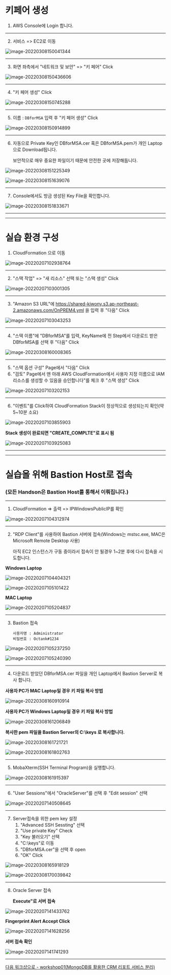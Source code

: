 # 키페어 생성

1. AWS Console에 Login 합니다.

---

2. 서비스 => EC2로 이동

![image-20220308150041344](images/image-20220308150041344.png)

---

3. 화면 좌측에서 "네트워크 및 보안" => "키 페어" Click

![image-20220308150436606](images/image-20220308150436606.png)

---

4. "키 페어 생성" Click

![image-20220308150745288](images/image-20220308150745288.png)

---

5. 이름 : `DBforMSA` 입력 후 "키 페어 생성" Click

![image-20220308150914899](images/image-20220308150914899.png)

---

6. 자동으로 Private Key인 DBforMSA.cer 혹은 DBforMSA.pem가 개인 Laptop으로 Download됩니다. 

   보안적으로 매우 중요한 파일이기 때문에 안전한 곳에 저장해둡니다.

![image-20220308151225349](images/image-20220308151225349.png)



![image-20220308151639076](images/image-20220308151639076.png)

---

7. Console에서도 방금 생성된 Key File을 확인합니다.

![image-20220308151833671](images/image-20220308151833671.png)



---

---

# 실습 환경 구성

1. CloudFormation 으로 이동

![image-20220207102938764](images/image-20220207102938764.png)

---

2. "스택 작업" => "새 리소스" 선택 또는 "스택 생성"  Click

![image-20220207103001305](images/image-20220207103001305.png)

---

3. "Amazon S3 URL"에 https://shared-kiwony.s3.ap-northeast-2.amazonaws.com/OnPREM4.yml 을 입력 후 "다음" Click

![image-20220207103043253](images/image-20220207103043253.png)

---

4. "스택 이름"에 "DBforMSA"를 입력, KeyName에 전 Step에서 다운로드 받은 DBforMSA를 선택 후 "다음" Click

![image-20220308160008365](images/image-20220308160008365.png)

---

5. "스택 옵션 구성" Page에서 "다음" Click
5. "검토" Page에서 맨 아래 AWS CloudFormation에서 사용자 지정 이름으로 IAM 리소스를 생성할 수 있음을 승인합니다"를 체크 후 "스택 생성" Click

![image-20220207103202153](images/image-20220207103202153.png)

---

6. "이벤트"를 Click하여 CloudFormation Stack이 정상적으로 생성되는지 확인(약 5~10분 소요)

![image-20220207103855903](images/image-20220207103855903.png)



**Stack 생성이 완료되면 "CREATE_COMPLTE"로 표시 됨**

![image-20220207103925083](images/image-20220207103925083.png)

---

---

# 실습을 위해 Bastion Host로 접속

### (모든 Handson은 Bastion Host를 통해서 이뤄집니다.)

---

1. CloudFormation => 출력 => IPWindowsPublicIP를 확인

![image-20220207104312974](images/image-20220207104312974.png)

---

2. "RDP Client"를 사용하여 Bastion 서버에 접속(Windows는 mstsc.exe, MAC은 Microsoft Remote Desktop 사용)

   아직 EC2 인스턴스가 구동 중이라서 접속이 안 될경우 1~2분 후에 다시 접속을 시도합니다.

**Windows Laptop**

![image-20220207104404321](images/image-20220207104404321.png)

![image-20220207105101422](images/image-20220207105101422.png)



**MAC Laptop**

![image-20220207105204837](images/image-20220207105204837.png)

---

3. Bastion 접속 

   ```
   사용자명 : Administrator
   비밀번호 : Octank#1234
   ```

   

![image-20220207105237250](images/image-20220207105237250.png)



![image-20220207105240390](images/image-20220207105240390.png)

---

4. 다운로드 받았던 DBforMSA.cer 파일을 개인 Laptop에서 Bastion Server로 복사 합니다.

**사용자 PC가 MAC Laptop일 경우 키 파일 복사 방법**

![image-20220308160910914](images/image-20220308160910914.png)



**사용자 PC가 Windows Laptop일 경우 키 파일 복사 방법**

![image-20220308161206849](images/image-20220308161206849.png)



**복사한 pem 파일을 Bastion Server의 C:\keys 로 복사합니다.**



![image-20220308161721721](images/image-20220308161721721.png)

![image-20220308161802763](images/image-20220308161802763.png)

---

5. MobaXterm(SSH Terminal Program)을 실행합니다.

![image-20220308161915397](images/image-20220308161915397.png)



---

6. "User Sessions"에서 "OracleServer"를 선택 후 "Edit session" 선택

![image-20220207140508645](images/image-20220207140508645.png)

---

7. Server접속을 위한 pem key 설정
   1. "Advanced SSH Sessting" 선택
   2. "Use private Key" Check
   3. "Key 불러오기" 선택
   4. "C:\keys"로 이동
   5. "DBforMSA.cer"을 선택 후 open
   6. "OK" Click

![image-20220308165918129](images/image-20220308165918129.png)



![image-20220308170039842](images/image-20220308170039842.png)

---

8. Oracle Server 접속

   **Execute"로 서버 접속**

![image-20220207141433762](images/image-20220207141433762.png)

**Fingerprint Alert Accept Click**

![image-20220207141628256](images/image-20220207141628256.png)



**서버 접속 확인**

![image-20220207141741293](images/image-20220207141741293.png)



---

[다음 워크샵으로 - workshop01(MongoDB를 활용한 CRM 리포트 서비스 분리) ](../workshop01/workshop01.md) 
